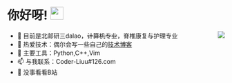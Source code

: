 # 你好呀! <img src="https://raw.githubusercontent.com/MartinHeinz/MartinHeinz/master/wave.gif" width="30px">

<a href="https://github.com/anuraghazra/github-readme-stats">
  <img align="right" src="https://github-readme-stats.vercel.app/api?username=Coder-Liuu" />
</a>

- :balloon: 目前是北邮研三dalao，~~计算机专业~~，脊椎康复与护理专业
- :seedling: 热爱技术：偶尔会写一些自己的[技术博客](https://coder-liuu.github.io)
- :red_car: 主要工具：Python,C++,Vim
- :mailbox: 与我联系：Coder-Liuu#126.com
- :watermelon: 没事看看B站
